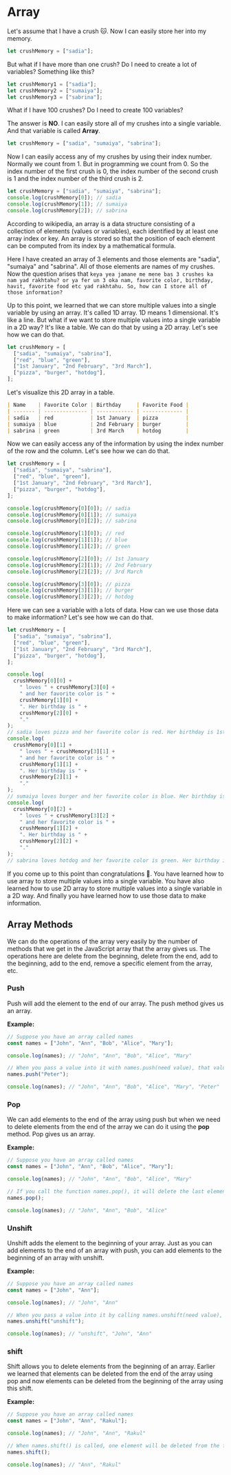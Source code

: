 # Array

Let's assume that I have a crush 🐱. Now I can easily store her into my memory.

```js
let crushMemory = ["sadia"];
```

But what if I have more than one crush? Do I need to create a lot of variables? Something like this?

```js
let crushMemory1 = ["sadia"];
let crushMemory2 = ["sumaiya"];
let crushMemory3 = ["sabrina"];
```

What if I have 100 crushes? Do I need to create 100 variables?

The answer is **NO**. I can easily store all of my crushes into a single variable. And that variable is called **Array**.

```js
let crushMemory = ["sadia", "sumaiya", "sabrina"];
```

Now I can easily access any of my crushes by using their index number. Normally we count from 1. But in programming we count from 0. So the index number of the first crush is 0, the index number of the second crush is 1 and the index number of the third crush is 2.

```js
let crushMemory = ["sadia", "sumaiya", "sabrina"];
console.log(crushMemory[0]); // sadia
console.log(crushMemory[1]); // sumaiya
console.log(crushMemory[2]); // sabrina
```

According to wikipedia, an array is a data structure consisting of a collection of elements (values or variables), each identified by at least one array index or key. An array is stored so that the position of each element can be computed from its index by a mathematical formula.

Here I have created an array of 3 elements and those elements are "sadia", "sumaiya" and "sabrina". All of those elements are names of my crushes. Now the question arises that `keya yea jamane me mene bas 3 crushes ka nam yad rakhtahu? or ya fer un 3 oka nam, favorite color, birthday, havit, favorite food etc yad rakhtahu. So, how can I store all of those information?`

Up to this point, we learned that we can store multiple values into a single variable by using an array. It's called 1D array. 1D means 1 dimensional. It's like a line. But what if we want to store multiple values into a single variable in a 2D way? It's like a table. We can do that by using a 2D array. Let's see how we can do that.

```js
let crushMemory = [
  ["sadia", "sumaiya", "sabrina"],
  ["red", "blue", "green"],
  ["1st January", "2nd February", "3rd March"],
  ["pizza", "burger", "hotdog"],
];
```

Let's visualize this 2D array in a table.

```md
| Name    | Favorite Color | Birthday     | Favorite Food |
| ------- | -------------- | ------------ | ------------- |
| sadia   | red            | 1st January  | pizza         |
| sumaiya | blue           | 2nd February | burger        |
| sabrina | green          | 3rd March    | hotdog        |
```

Now we can easily access any of the information by using the index number of the row and the column. Let's see how we can do that.

```js
let crushMemory = [
  ["sadia", "sumaiya", "sabrina"],
  ["red", "blue", "green"],
  ["1st January", "2nd February", "3rd March"],
  ["pizza", "burger", "hotdog"],
];

console.log(crushMemory[0][0]); // sadia
console.log(crushMemory[0][1]); // sumaiya
console.log(crushMemory[0][2]); // sabrina

console.log(crushMemory[1][0]); // red
console.log(crushMemory[1][1]); // blue
console.log(crushMemory[1][2]); // green

console.log(crushMemory[2][0]); // 1st January
console.log(crushMemory[2][1]); // 2nd February
console.log(crushMemory[2][2]); // 3rd March

console.log(crushMemory[3][0]); // pizza
console.log(crushMemory[3][1]); // burger
console.log(crushMemory[3][2]); // hotdog
```

Here we can see a variable with a lots of data. How can we use those data to make information? Let's see how we can do that.

```js
let crushMemory = [
  ["sadia", "sumaiya", "sabrina"],
  ["red", "blue", "green"],
  ["1st January", "2nd February", "3rd March"],
  ["pizza", "burger", "hotdog"],
];

console.log(
  crushMemory[0][0] +
    " loves " + crushMemory[3][0] +
    " and her favorite color is " +
    crushMemory[1][0] +
    ". Her birthday is " +
    crushMemory[2][0] +
    "."
);
// sadia loves pizza and her favorite color is red. Her birthday is 1st January.
console.log(
  crushMemory[0][1] +
    " loves " + crushMemory[3][1] +
    " and her favorite color is " +
    crushMemory[1][1] +
    ". Her birthday is " +
    crushMemory[2][1] +
    "."
);
// sumaiya loves burger and her favorite color is blue. Her birthday is 2nd February.
console.log(
  crushMemory[0][2] +
    " loves " + crushMemory[3][2] +
    " and her favorite color is " +
    crushMemory[1][2] +
    ". Her birthday is " +
    crushMemory[2][2] +
    "."
);
// sabrina loves hotdog and her favorite color is green. Her birthday is 3rd March.
```

If you come up to this point than congratulations 🎉. You have learned how to use array to store multiple values into a single variable. You have also learned how to use 2D array to store multiple values into a single variable in a 2D way. And finally you have learned how to use those data to make information.

## Array Methods

We can do the operations of the array very easily by the number of methods that we get in the JavaScript array that the array gives us. The operations here are delete from the beginning, delete from the end, add to the beginning, add to the end, remove a specific element from the array, etc.

### Push

Push will add the element to the end of our array. The push method gives us an array.

**Example:**

```js
// Suppose you have an array called names
const names = ["John", "Ann", "Bob", "Alice", "Mary"];

console.log(names); // "John", "Ann", "Bob", "Alice", "Mary"

// When you pass a value into it with names.push(need value), that value will be added to the end of your names array.
names.push("Peter");

console.log(names); // "John", "Ann", "Bob", "Alice", "Mary", "Peter"
```

### Pop

We can add elements to the end of the array using push but when we need to delete elements from the end of the array we can do it using the **pop** method. Pop gives us an array.

**Example:**

```js
// Suppose you have an array called names
const names = ["John", "Ann", "Bob", "Alice", "Mary"];

console.log(names); // "John", "Ann", "Bob", "Alice", "Mary"

// If you call the function names.pop(), it will delete the last element in your names array.
names.pop();

console.log(names); // "John", "Ann", "Bob", "Alice"
```

### Unshift

Unshift adds the element to the beginning of your array. Just as you can add elements to the end of an array with push, you can add elements to the beginning of an array with unshift.

**Example:**

```js
// Suppose you have an array called names
const names = ["John", "Ann"];

console.log(names); // "John", "Ann"

// When you pass a value into it by calling names.unshift(need value), that value will be added to the beginning of the names array.
names.unshift("unshift");

console.log(names); // "unshift", "John", "Ann"
```

### shift

Shift allows you to delete elements from the beginning of an array. Earlier we learned that elements can be deleted from the end of the array using pop and now elements can be deleted from the beginning of the array using this shift.

**Example:**

```js
// Suppose you have an array called names
const names = ["John", "Ann", "Rakul"];

console.log(names); // "John", "Ann", "Rakul"

// When names.shift() is called, one element will be deleted from the first of the names array
names.shift();

console.log(names); // "Ann", "Rakul"
```
